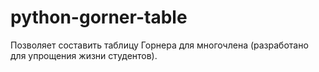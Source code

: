 # python-gorner-table

Позволяет составить таблицу Горнера для многочлена (разработано для упрощения жизни студентов).
